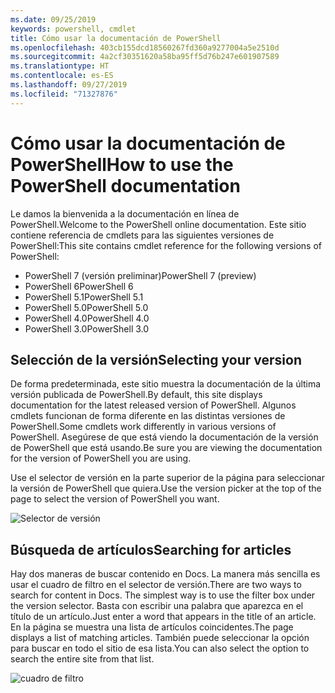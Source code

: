 ```yaml
---
ms.date: 09/25/2019
keywords: powershell, cmdlet
title: Cómo usar la documentación de PowerShell
ms.openlocfilehash: 403cb155dcd18560267fd360a9277004a5e2510d
ms.sourcegitcommit: 4a2cf30351620a58ba95ff5d76b247e601907589
ms.translationtype: HT
ms.contentlocale: es-ES
ms.lasthandoff: 09/27/2019
ms.locfileid: "71327876"
---
```

# <a name="how-to-use-the-powershell-documentation"></a><span data-ttu-id="4d9d7-103">Cómo usar la documentación de PowerShell</span><span class="sxs-lookup"><span data-stu-id="4d9d7-103">How to use the PowerShell documentation</span></span>

<span data-ttu-id="4d9d7-104">Le damos la bienvenida a la documentación en línea de PowerShell.</span><span class="sxs-lookup"><span data-stu-id="4d9d7-104">Welcome to the PowerShell online documentation.</span></span> <span data-ttu-id="4d9d7-105">Este sitio contiene referencia de cmdlets para las siguientes versiones de PowerShell:</span><span class="sxs-lookup"><span data-stu-id="4d9d7-105">This site contains cmdlet reference for the following versions of PowerShell:</span></span>

- <span data-ttu-id="4d9d7-106">PowerShell 7 (versión preliminar)</span><span class="sxs-lookup"><span data-stu-id="4d9d7-106">PowerShell 7 (preview)</span></span>
- <span data-ttu-id="4d9d7-107">PowerShell 6</span><span class="sxs-lookup"><span data-stu-id="4d9d7-107">PowerShell 6</span></span>
- <span data-ttu-id="4d9d7-108">PowerShell 5.1</span><span class="sxs-lookup"><span data-stu-id="4d9d7-108">PowerShell 5.1</span></span>
- <span data-ttu-id="4d9d7-109">PowerShell 5.0</span><span class="sxs-lookup"><span data-stu-id="4d9d7-109">PowerShell 5.0</span></span>
- <span data-ttu-id="4d9d7-110">PowerShell 4.0</span><span class="sxs-lookup"><span data-stu-id="4d9d7-110">PowerShell 4.0</span></span>
- <span data-ttu-id="4d9d7-111">PowerShell 3.0</span><span class="sxs-lookup"><span data-stu-id="4d9d7-111">PowerShell 3.0</span></span>

## <a name="selecting-your-version"></a><span data-ttu-id="4d9d7-112">Selección de la versión</span><span class="sxs-lookup"><span data-stu-id="4d9d7-112">Selecting your version</span></span>

<span data-ttu-id="4d9d7-113">De forma predeterminada, este sitio muestra la documentación de la última versión publicada de PowerShell.</span><span class="sxs-lookup"><span data-stu-id="4d9d7-113">By default, this site displays documentation for the latest released version of PowerShell.</span></span> <span data-ttu-id="4d9d7-114">Algunos cmdlets funcionan de forma diferente en las distintas versiones de PowerShell.</span><span class="sxs-lookup"><span data-stu-id="4d9d7-114">Some cmdlets work differently in various versions of PowerShell.</span></span> <span data-ttu-id="4d9d7-115">Asegúrese de que está viendo la documentación de la versión de PowerShell que está usando.</span><span class="sxs-lookup"><span data-stu-id="4d9d7-115">Be sure you are viewing the documentation for the version of PowerShell you are using.</span></span>

<span data-ttu-id="4d9d7-116">Use el selector de versión en la parte superior de la página para seleccionar la versión de PowerShell que quiera.</span><span class="sxs-lookup"><span data-stu-id="4d9d7-116">Use the version picker at the top of the page to select the version of PowerShell you want.</span></span>

![Selector de versión](images/how-to-use-docs/picker-vall.gif)

## <a name="searching-for-articles"></a><span data-ttu-id="4d9d7-118">Búsqueda de artículos</span><span class="sxs-lookup"><span data-stu-id="4d9d7-118">Searching for articles</span></span>

<span data-ttu-id="4d9d7-119">Hay dos maneras de buscar contenido en Docs. La manera más sencilla es usar el cuadro de filtro en el selector de versión.</span><span class="sxs-lookup"><span data-stu-id="4d9d7-119">There are two ways to search for content in Docs. The simplest way is to use the filter box under the version selector.</span></span> <span data-ttu-id="4d9d7-120">Basta con escribir una palabra que aparezca en el título de un artículo.</span><span class="sxs-lookup"><span data-stu-id="4d9d7-120">Just enter a word that appears in the title of an article.</span></span> <span data-ttu-id="4d9d7-121">En la página se muestra una lista de artículos coincidentes.</span><span class="sxs-lookup"><span data-stu-id="4d9d7-121">The page displays a list of matching articles.</span></span> <span data-ttu-id="4d9d7-122">También puede seleccionar la opción para buscar en todo el sitio de esa lista.</span><span class="sxs-lookup"><span data-stu-id="4d9d7-122">You can also select the option to search the entire site from that list.</span></span>

![cuadro de filtro](images/how-to-use-docs/filter-search.gif)
